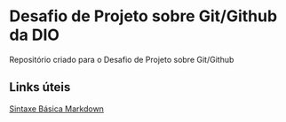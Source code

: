 # Desafio de Projeto sobre Git/Github da DIO
Repositório criado para o Desafio de Projeto sobre Git/Github
## Links úteis
[Sintaxe Básica Markdown](https://www.markdownguide.org/)

